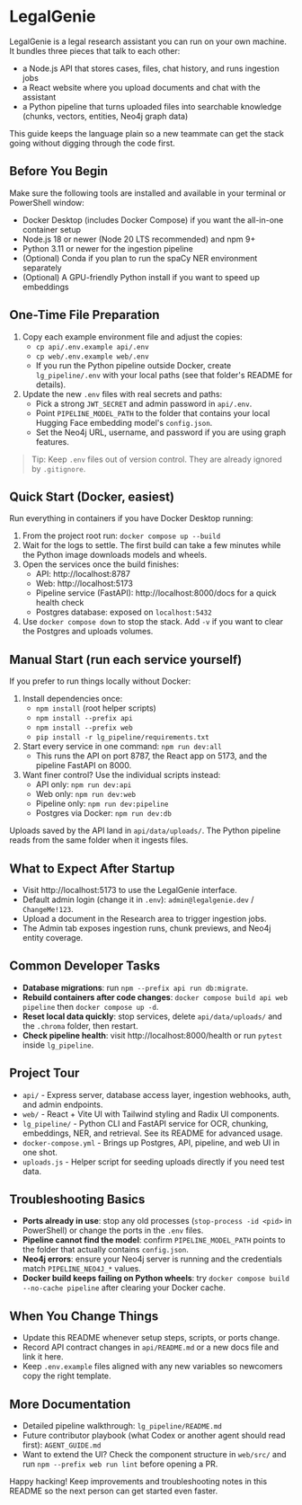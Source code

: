 # LegalGenie

LegalGenie is a legal research assistant you can run on your own machine. It bundles three pieces that talk to each other:
- a Node.js API that stores cases, files, chat history, and runs ingestion jobs
- a React website where you upload documents and chat with the assistant
- a Python pipeline that turns uploaded files into searchable knowledge (chunks, vectors, entities, Neo4j graph data)

This guide keeps the language plain so a new teammate can get the stack going without digging through the code first.

## Before You Begin
Make sure the following tools are installed and available in your terminal or PowerShell window:
- Docker Desktop (includes Docker Compose) if you want the all-in-one container setup
- Node.js 18 or newer (Node 20 LTS recommended) and npm 9+
- Python 3.11 or newer for the ingestion pipeline
- (Optional) Conda if you plan to run the spaCy NER environment separately
- (Optional) A GPU-friendly Python install if you want to speed up embeddings

## One-Time File Preparation
1. Copy each example environment file and adjust the copies:
   - `cp api/.env.example api/.env`
   - `cp web/.env.example web/.env`
   - If you run the Python pipeline outside Docker, create `lg_pipeline/.env` with your local paths (see that folder's README for details).
2. Update the new `.env` files with real secrets and paths:
   - Pick a strong `JWT_SECRET` and admin password in `api/.env`.
   - Point `PIPELINE_MODEL_PATH` to the folder that contains your local Hugging Face embedding model's `config.json`.
   - Set the Neo4j URL, username, and password if you are using graph features.

> Tip: Keep `.env` files out of version control. They are already ignored by `.gitignore`.

## Quick Start (Docker, easiest)
Run everything in containers if you have Docker Desktop running:
1. From the project root run: `docker compose up --build`
2. Wait for the logs to settle. The first build can take a few minutes while the Python image downloads models and wheels.
3. Open the services once the build finishes:
   - API: http://localhost:8787
   - Web: http://localhost:5173
   - Pipeline service (FastAPI): http://localhost:8000/docs for a quick health check
   - Postgres database: exposed on `localhost:5432`
4. Use `docker compose down` to stop the stack. Add `-v` if you want to clear the Postgres and uploads volumes.

## Manual Start (run each service yourself)
If you prefer to run things locally without Docker:
1. Install dependencies once:
   - `npm install` (root helper scripts)
   - `npm install --prefix api`
   - `npm install --prefix web`
   - `pip install -r lg_pipeline/requirements.txt`
2. Start every service in one command: `npm run dev:all`
   - This runs the API on port 8787, the React app on 5173, and the pipeline FastAPI on 8000.
3. Want finer control? Use the individual scripts instead:
   - API only: `npm run dev:api`
   - Web only: `npm run dev:web`
   - Pipeline only: `npm run dev:pipeline`
   - Postgres via Docker: `npm run dev:db`

Uploads saved by the API land in `api/data/uploads/`. The Python pipeline reads from the same folder when it ingests files.

## What to Expect After Startup
- Visit http://localhost:5173 to use the LegalGenie interface.
- Default admin login (change it in `.env`): `admin@legalgenie.dev` / `ChangeMe!123`.
- Upload a document in the Research area to trigger ingestion jobs.
- The Admin tab exposes ingestion runs, chunk previews, and Neo4j entity coverage.

## Common Developer Tasks
- **Database migrations**: run `npm --prefix api run db:migrate`.
- **Rebuild containers after code changes**: `docker compose build api web pipeline` then `docker compose up -d`.
- **Reset local data quickly**: stop services, delete `api/data/uploads/` and the `.chroma` folder, then restart.
- **Check pipeline health**: visit http://localhost:8000/health or run `pytest` inside `lg_pipeline`.

## Project Tour
- `api/` - Express server, database access layer, ingestion webhooks, auth, and admin endpoints.
- `web/` - React + Vite UI with Tailwind styling and Radix UI components.
- `lg_pipeline/` - Python CLI and FastAPI service for OCR, chunking, embeddings, NER, and retrieval. See its README for advanced usage.
- `docker-compose.yml` - Brings up Postgres, API, pipeline, and web UI in one shot.
- `uploads.js` - Helper script for seeding uploads directly if you need test data.

## Troubleshooting Basics
- **Ports already in use**: stop any old processes (`stop-process -id <pid>` in PowerShell) or change the ports in the `.env` files.
- **Pipeline cannot find the model**: confirm `PIPELINE_MODEL_PATH` points to the folder that actually contains `config.json`.
- **Neo4j errors**: ensure your Neo4j server is running and the credentials match `PIPELINE_NEO4J_*` values.
- **Docker build keeps failing on Python wheels**: try `docker compose build --no-cache pipeline` after clearing your Docker cache.

## When You Change Things
- Update this README whenever setup steps, scripts, or ports change.
- Record API contract changes in `api/README.md` or a new docs file and link it here.
- Keep `.env.example` files aligned with any new variables so newcomers copy the right template.

## More Documentation
- Detailed pipeline walkthrough: `lg_pipeline/README.md`
- Future contributor playbook (what Codex or another agent should read first): `AGENT_GUIDE.md`
- Want to extend the UI? Check the component structure in `web/src/` and run `npm --prefix web run lint` before opening a PR.

Happy hacking! Keep improvements and troubleshooting notes in this README so the next person can get started even faster.

